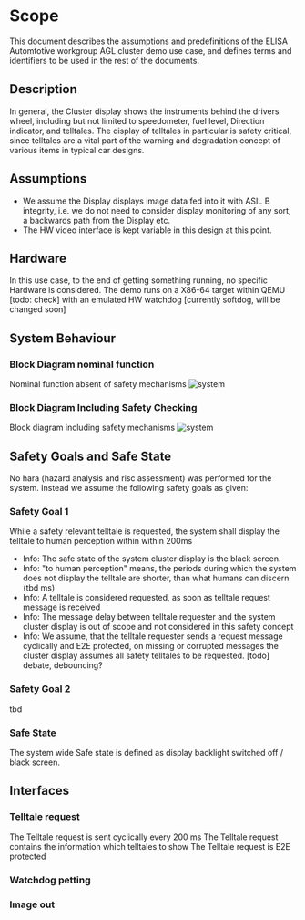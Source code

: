 # Scope
This document describes the assumptions and predefinitions of the ELISA Automtotive workgroup AGL cluster demo use case, and defines terms and identifiers to be used in the rest of the documents.

## Description
In general, the Cluster display shows the instruments behind the drivers wheel, including but not limited to speedometer, fuel level, Direction indicator, and telltales.
The display of telltales in particular is safety critical, since telltales are a vital part of the warning and degradation concept of various items in typical car designs.
## Assumptions
* We assume the Display displays image data fed into it with ASIL B integrity, i.e. we do not need to consider display monitoring of any sort, a backwards path from the Display etc.
* The HW video interface is kept variable in this design at this point.

## Hardware
In this use case, to the end of getting something running, no specific Hardware is considered. 
The demo runs on a X86-64 target within QEMU [todo: check] with an emulated HW watchdog [currently softdog, will be changed soon]

## System Behaviour
### Block Diagram nominal function
Nominal function absent of safety mechanisms
![system](http://www.plantuml.com/plantuml/proxy?cache=no&src=https://raw.githubusercontent.com/Jochen-Kall/wg-automotive/master/Cluster_Display_Use_Case_v2/Item_Defintion/Block_diagram_nominal.puml)
### Block Diagram Including Safety Checking
Block diagram including safety mechanisms
![system](http://www.plantuml.com/plantuml/proxy?cache=no&src=https://raw.githubusercontent.com/Jochen-Kall/wg-automotive/master/Cluster_Display_Use_Case_v2/Item_Defintion/Block_diagram_with_safety.puml)

## Safety Goals and Safe State
No hara (hazard analysis and risc assessment) was performed for the system. Instead we assume the following safety goals as given:
### Safety Goal 1
<!-- While requested, the system shall display the driver warning within 200 ms or transition to the safe state within 200 ms. -->
While a safety relevant telltale is requested, the system shall display the telltale to human perception within within 200ms
* Info: The safe state of the system cluster display is the black screen.
* Info: "to human perception" means, the periods during which the system does not display the telltale are shorter, than what humans can discern (tbd ms)
* Info: A telltale is considered requested, as soon as telltale request message is received
* Info: The message delay between telltale requester and the system cluster display is out of scope and not considered in this safety concept
* Info: We assume, that the telltale requester sends a request message cyclically and E2E protected, on missing or corrupted messages the cluster display assumes all safety telltales to be requested. [todo] debate, debouncing?
### Safety Goal 2
<!--The system shall transition to the safe state within 100ms of the display showing an unrequested telltale for longer than 100 ms -->
tbd

### Safe State
The system wide Safe state is defined as display backlight switched off / black screen.

## Interfaces

### Telltale request
The Telltale request is sent cyclically every 200 ms
The Telltale request contains the information which telltales to show
The Telltale request is E2E protected

### Watchdog petting
### Image out

















